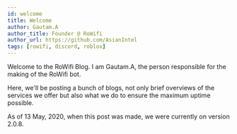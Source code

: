 ```yaml
---
id: welcome
title: Welcome
author: Gautam.A
author_title: Founder @ RoWifi
author_url: https://github.com/AsianIntel
tags: [rowifi, discord, roblox]
---
```


Welcome to the RoWifi Blog. I am Gautam.A, the person responsible for the making of the RoWifi bot.

Here, we'll be posting a bunch of blogs, not only brief overviews of the services we offer but also what we do to ensure the maximum
uptime possible.

As of 13 May, 2020, when this post was made, we were currently on version 2.0.8.
